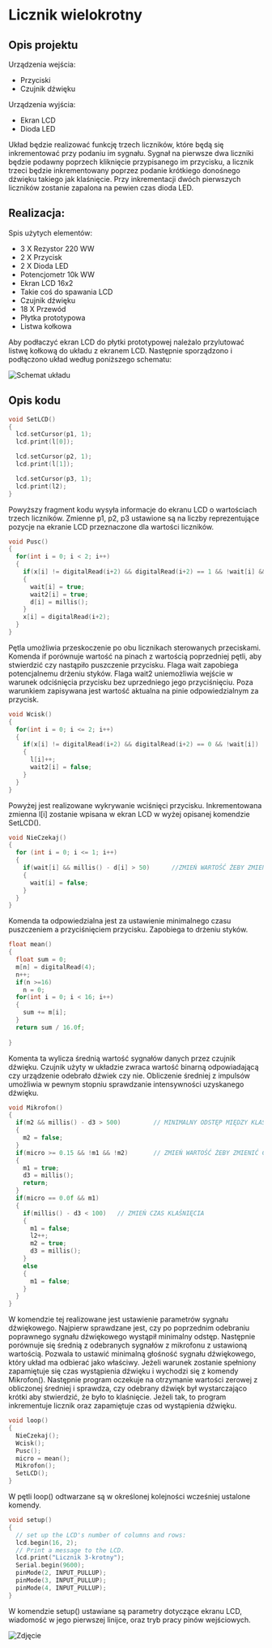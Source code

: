 # Licznik wielokrotny

## Opis projektu

Urządzenia wejścia:

* Przyciski
* Czujnik dźwięku

Urządzenia wyjścia: 

* Ekran LCD
* Dioda LED

Układ będzie realizować funkcję trzech liczników, które będą się inkrementować przy podaniu im sygnału. Sygnał na pierwsze dwa liczniki będzie podawny poprzech kliknięcie przypisanego im przycisku, a licznik trzeci będzie inkrementowany poprzez podanie krótkiego donośnego dźwięku takiego jak klaśnięcie. Przy inkrementacji dwóch pierwszych liczników zostanie zapalona na pewien czas dioda LED.

## Realizacja:

Spis użytych elementów:

* 3 X Rezystor 220 WW
* 2 X Przycisk
* 2 X Dioda LED
* Potencjometr 10k WW
* Ekran LCD 16x2
* Takie coś do spawania LCD
* Czujnik dźwięku
* 18 X Przewód 
* Płytka prototypowa 
* Listwa kołkowa 

Aby podłaczyć ekran LCD do płytki prototypowej należalo przylutować listwę kołkową do układu z ekranem LCD. Następnie sporządzono i podłączono układ według poniższego schematu: 

![Schemat układu](Polaczenia.png)

## Opis kodu

```cpp
void SetLCD()
{
  lcd.setCursor(p1, 1);
  lcd.print(l[0]);

  lcd.setCursor(p2, 1);
  lcd.print(l[1]);

  lcd.setCursor(p3, 1);
  lcd.print(l2);
}
```

Powyższy fragment kodu wysyła informacje do ekranu LCD o wartościach trzech liczników. Zmienne p1, p2, p3 ustawione są na liczby reprezentujące pozycje na ekranie LCD przeznaczone dla wartości liczników. 

```cpp
void Pusc()
{
  for(int i = 0; i < 2; i++)
  {
    if(x[i] != digitalRead(i+2) && digitalRead(i+2) == 1 && !wait[i] && !wait2[i])    // odciśnięcie przycisku
    {
      wait[i] = true;
      wait2[i] = true;
      d[i] = millis();
    }
    x[i] = digitalRead(i+2);
  }
}
```

Pętla umożliwia przeskoczenie po obu licznikach sterowanych przeciskami. Komenda if porównuje wartość na pinach z wartością poprzedniej pętli, aby stwierdzić czy nastąpiło puszczenie przycisku. Flaga wait zapobiega potencjalnemu drżeniu styków. Flaga wait2 uniemożliwia wejście w warunek odciśnięcia przycisku bez uprzedniego jego przyciśnięciu. Poza warunkiem zapisywana jest wartość aktualna na pinie odpowiedzialnym za przycisk.

```cpp
void Wcisk()
{
  for(int i = 0; i <= 2; i++)
  {
    if(x[i] != digitalRead(i+2) && digitalRead(i+2) == 0 && !wait[i])    // wciśnięcie przycisku
    {
      l[i]++;
      wait2[i] = false;
    }
  }
}
```

Powyżej jest realizowane wykrywanie wciśnięci przycisku. Inkrementowana zmienna l[i] zostanie wpisana w ekran LCD w wyżej opisanej komendzie SetLCD().

```cpp
void NieCzekaj()
{
  for (int i = 0; i <= 1; i++)
  {
    if(wait[i] && millis() - d[i] > 50)      //ZMIEŃ WARTOŚĆ ŻEBY ZMIENIĆ DELAY
    {
      wait[i] = false;
    }
  }
}
```

Komenda ta odpowiedzialna jest za ustawienie minimalnego czasu puszczeniem a przyciśnięciem przycisku. Zapobiega to drżeniu styków. 

```cpp
float mean()
{
  float sum = 0;
  m[n] = digitalRead(4);
  n++;
  if(n >=16)
    n = 0;
  for(int i = 0; i < 16; i++)
  {
    sum += m[i];
  }
  return sum / 16.0f;
  
}
```

Komenta ta wylicza średnią wartość sygnałów danych przez czujnik dźwięku. Czujnik użyty w układzie zwraca wartość binarną odpowiadającą czy urządzenie odebrało dźwiek czy nie. Obliczenie średniej z impulsów umożliwia w pewnym stopniu sprawdzanie intensywności uzyskanego dźwięku.

```cpp
void Mikrofon()
{
  if(m2 && millis() - d3 > 500)         // MINIMALNY ODSTĘP MIĘDZY KLAŚNIĘCIAMI
  {
    m2 = false;
  }
  if(micro >= 0.15 && !m1 && !m2)       // ZMIEŃ WARTOŚĆ ŻEBY ZMIENIĆ CZUŁOŚĆ MIKROFONU
  {
    m1 = true;
    d3 = millis();
    return;
  }
  if(micro == 0.0f && m1)
  {
    if(millis() - d3 < 100)   // ZMIEŃ CZAS KLAŚNIĘCIA
    {
      m1 = false;
      l2++;
      m2 = true;
      d3 = millis();
    }
    else
    {
      m1 = false;
    }
  }
}
```

W komendzie tej realizowane jest ustawienie parametrów sygnału dźwiękowego. Najpierw sprawdzane jest, czy po poprzednim odebraniu poprawnego sygnału dźwiękowego wystąpił minimalny odstęp. Następnie porównuje się średnią z odebranych sygnałów z mikrofonu z ustawioną wartością. Pozwala to ustawić minimalną głośność sygnału dźwiękowego, który układ ma odbierać jako właściwy. Jeżeli warunek zostanie spełniony zapamiętuje się czas wystąpienia dźwięku i wychodzi się z komendy Mikrofon(). Następnie program oczekuje na otrzymanie wartości zerowej z obliczonej średniej i sprawdza, czy odebrany dźwięk był wystarczająco krótki aby stwierdzić, że było to klaśnięcie. Jeżeli tak, to program inkrementuje licznik oraz zapamiętuje czas od wystąpienia dźwięku. 

```cpp
void loop() 
{
  NieCzekaj();
  Wcisk();
  Pusc();
  micro = mean();
  Mikrofon();
  SetLCD();
}
```

W pętli loop() odtwarzane są w określonej kolejności wcześniej ustalone komendy. 

```cpp
void setup() 
{
  // set up the LCD's number of columns and rows:
  lcd.begin(16, 2);
  // Print a message to the LCD.
  lcd.print("Licznik 3-krotny");
  Serial.begin(9600);
  pinMode(2, INPUT_PULLUP);
  pinMode(3, INPUT_PULLUP);
  pinMode(4, INPUT_PULLUP);
}
```

W komendzie setup() ustawiane są parametry dotyczące ekranu LCD, wiadomość w jego pierwszej linijce, oraz tryb pracy pinów wejściowych. 

![Zdjęcie](Zdjecie.jpg)